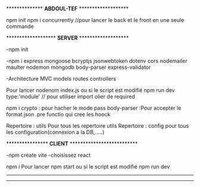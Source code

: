 ************** **ABDOUL-TEF**  *******************

npm init 
npm i concurrently //pour lancer le back et le front en une seule commande

******************* **SERVER**  *******************

-npm init

-npm i 
express mongoose bcryptjs jsonwebtoken dotenv cors nodemailer
maulter nodemon mongodb body-parser express-validator

-Architecture MVC
models
routes
controllers


Pour lancer nodenom index.js ou si le script est modifié npm run dev
type:'module' // pour utiliser import olier de required



npm i crypto : pour hacher le mode pass
body-parser :Pour accepter le format json
.pre functio qui cree les hoock

Repertoire : utils Pour tous les repertoire utils
Repertoire : config pour tous les configuration(connexion a la DB,.....)


**************** **CLIENT** **************************

 
-npm create vite
-choisissez react

npm i
Pour lancer npm start ou si le script est modifié npm run dev

************************************************************
************************************************************

